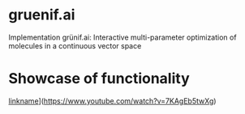 # gruenif.ai
Implementation grünif.ai: Interactive multi-parameter optimization of molecules in a continuous vector space

# Showcase of functionality
[linkname](https://img.youtube.com/vi/YOUTUBE_VIDEO_ID_HERE/0.jpg)](https://www.youtube.com/watch?v=7KAgEb5twXg)
